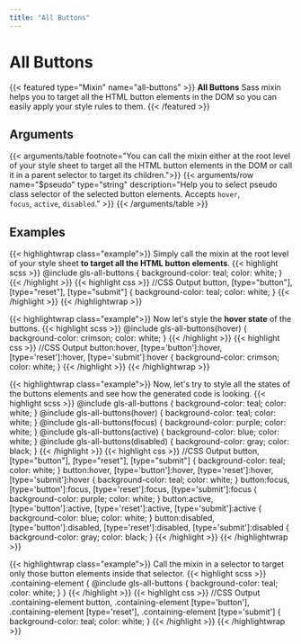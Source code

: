 ```yaml
---
title: "All Buttons"
---
```


# All Buttons

{{< featured type="Mixin" name="all-buttons" >}}
**All Buttons** Sass mixin helps you to target all the HTML button elements in the DOM so you can easily apply your style rules to them.
{{< /featured >}}

## Arguments

{{< arguments/table footnote="You can call the mixin either at the root level of your style sheet to target all the HTML button elements in the DOM or call it in a parent selector to target its children.">}}
    {{< arguments/row name="$pseudo" type="string" description="Help you to select pseudo class selector of the selected button elements. Accepts `hover`, `focus`, `active`, `disabled`." >}}
{{< /arguments/table >}}

## Examples

{{< highlightwrap class="example">}}
Simply call the mixin at the root level of your style sheet **to target all the HTML button elements**.
{{< highlight scss >}}
@include gls-all-buttons {
    background-color: teal;
    color: white;
}
{{< /highlight >}}
{{< highlight css >}}
//CSS Output
button,
[type="button"],
[type="reset"],
[type="submit"] {
    background-color: teal;
    color: white;
}
{{< /highlight >}}
{{< /highlightwrap >}}

{{< highlightwrap class="example">}}
Now let's style the **hover state** of the buttons.
{{< highlight scss >}}
@include gls-all-buttons(hover) {
    background-color: crimson;
    color: white;
}
{{< /highlight >}}
{{< highlight css >}}
//CSS Output
button:hover, [type='button']:hover, [type='reset']:hover, [type='submit']:hover {
    background-color: crimson;
    color: white;
}
{{< /highlight >}}
{{< /highlightwrap >}}

{{< highlightwrap class="example">}}
Now, let's try to style all the states of the buttons elements and see how the generated code is looking.
{{< highlight scss >}}
@include gls-all-buttons {
    background-color: teal;
    color: white;
}
@include gls-all-buttons(hover) {
    background-color: teal;
    color: white;
}
@include gls-all-buttons(focus) {
    background-color: purple;
    color: white;
}
@include gls-all-buttons(active) {
    background-color: blue;
    color: white;
}
@include gls-all-buttons(disabled) {
    background-color: gray;
    color: black;
}
{{< /highlight >}}
{{< highlight css >}}
//CSS Output
button,
[type="button"],
[type="reset"],
[type="submit"] {
    background-color: teal;
    color: white;
}
button:hover, [type='button']:hover, [type='reset']:hover, [type='submit']:hover {
    background-color: teal;
    color: white;
}
button:focus, [type='button']:focus, [type='reset']:focus, [type='submit']:focus {
    background-color: purple;
    color: white;
}
button:active, [type='button']:active, [type='reset']:active, [type='submit']:active {
    background-color: blue;
    color: white;
}
button:disabled, [type='button']:disabled, [type='reset']:disabled, [type='submit']:disabled {
    background-color: gray;
    color: black;
}
{{< /highlight >}}
{{< /highlightwrap >}}

{{< highlightwrap class="example">}}
Call the mixin in a selector to target only those button elements inside that selector.
{{< highlight scss >}}
.containing-element {
    @include gls-all-buttons {
        background-color: teal;
        color: white;
    }
}
{{< /highlight >}}
{{< highlight css >}}
//CSS Output
.containing-element button, .containing-element [type='button'], .containing-element [type='reset'], .containing-element [type='submit'] {
    background-color: teal;
    color: white;
}
{{< /highlight >}}
{{< /highlightwrap >}}